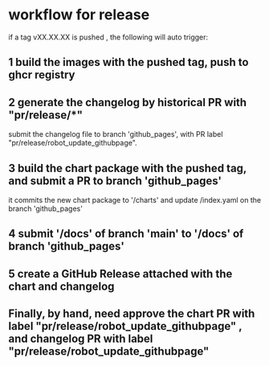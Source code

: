 # workflow for release

if a tag vXX.XX.XX is pushed , the following will auto trigger:

## 1 build the images with the pushed tag, push to ghcr registry

## 2 generate the changelog by historical PR with "pr/release/*"

submit the changelog file to branch 'github_pages', with PR label "pr/release/robot_update_githubpage".

## 3 build the chart package with the pushed tag, and submit a PR to branch 'github_pages'

it commits the new chart package to '/charts' and update /index.yaml on the branch 'github_pages'

## 4 submit '/docs' of branch 'main' to '/docs' of branch 'github_pages'

## 5 create a GitHub Release attached with the chart and changelog

## Finally, by hand, need approve the chart PR with label "pr/release/robot_update_githubpage" , and changelog PR with label "pr/release/robot_update_githubpage"
